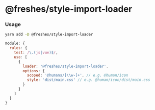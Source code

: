 # @freshes/style-import-loader

### Usage

``` bash
yarn add -D @freshes/style-import-loader
```

``` javascript
module: {
  rules: {
    test: /\.(js|vue)$/,
    use: [
      {
        loader: '@freshes/style-import-loader',
        options: {
          scoped: '@humans/[\\w-]+', // e.g. @human/icon
          style: 'dist/main.css' // e.g. @human/icon/dist/main.css
        }
      }
    ]
  }
}
```
